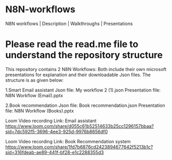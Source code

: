 # N8N-workflows
N8N workflows | Description | Walkthroughs | Presentations

# Please read the read.me file to understand the repository structure

This repository contains 2 N8N Workflows:
Both include their own microsoft presentations for explanation and their downloadable Json files. The structure is as given below:

1.Smart Email assistant
Json file:
My workflow 2 (1).json
Presentation file:
N8N Workflow (Email).pptx

2.Book recommendation
Json file:
Book recommendation.json
Presentation file:
N8N Workflow (Books).pptx

Loom Video recording Link:
Email assistant 
https://www.loom.com/share/d055c61b52514633b25cc1296157bbaa?sid=7dc592f5-3696-4ee3-925d-9976b8656df0 


Loom Video recording Link:
Book Recommendation system
https://www.loom.com/share/1fd7b6876cd2423894677642f5213b1c?sid=316fdeab-ae89-441f-bf28-e1c2288355d3 
